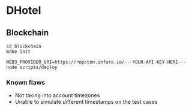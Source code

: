 # DHotel

## Blockchain

```
cd blockchain
make init
```

```
WEB3_PROVIDER_URI=https://ropsten.infura.io/---YOUR-API-KEY-HERE--- node scripts/deploy
```

### Known flaws
* Not taking into account timezones
* Unable to simulate different timestamps on the test cases
